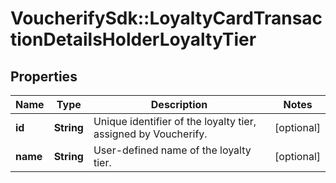 # VoucherifySdk::LoyaltyCardTransactionDetailsHolderLoyaltyTier

## Properties

| Name | Type | Description | Notes |
| ---- | ---- | ----------- | ----- |
| **id** | **String** | Unique identifier of the loyalty tier, assigned by Voucherify. | [optional] |
| **name** | **String** | User-defined name of the loyalty tier. | [optional] |

